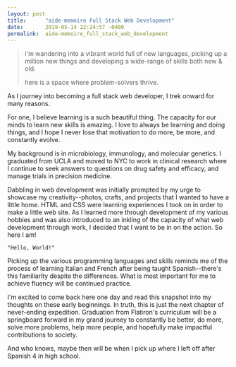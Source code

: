```yaml
---
layout: post
title:      "aide-memoire Full Stack Web Development"
date:       2019-05-14 22:24:57 -0400
permalink:  aide-memoire_full_stack_web_development
---
```


> i'm wandering into a vibrant world full of new languages,
> picking up a million new things and developing a wide-range of skills both new & old.
>
>  here is a space where problem-solvers thrive.

As I journey into becoming a full stack web developer, I trek onward for many reasons.

For one, I believe learning is a such beautiful thing. The capacity for our minds to learn new skills is amazing. I love to always be learning and doing things, and I hope I never lose that motivation to do more, be more, and constantly evolve.

My background is in microbiology, immunology, and molecular genetics. I graduated from UCLA and moved to NYC to work in clinical research where I continue to seek answers to questions on drug safety and efficacy, and manage trials in precision medicine.

Dabbling in web development was initially prompted by my urge to showcase my creativity--photos, crafts, and projects that I wanted to have a little home. HTML and CSS were learning experiences I took on in order to make a little web site. As I learned more through development of my various hobbies and was also introduced to an inkling of the capacity of what web development through work, I decided that I want to be in on the action. So here I am!

```
"Hello, World!"
```

Picking up the various programming languages and skills reminds me of the process of learning Italian and French after being taught Spanish--there's this familiarity despite the differences. What is most important for me to achieve fluency will be continued practice.

I'm excited to come back here one day and read this snapshot into my thoughts on these early beginnings. In truth, this is just the next chapter of never-ending expedition. Graduation from Flatiron's curriculum will be a springboard forward in my grand journey to constantly be better, do more, solve more problems, help more people, and hopefully make impactful contributions to society.

And who knows, maybe then will be when I pick up where I left off after Spanish 4 in high school.


